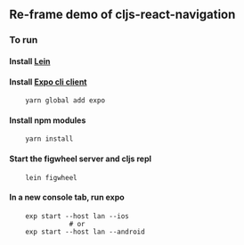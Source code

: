 ## Re-frame demo of cljs-react-navigation

### To run
   
#### Install [Lein](http://leiningen.org/#install) 

#### Install [Expo cli client](https://docs.expo.io/versions/latest/introduction/installation.html)
``` shell
    yarn global add expo
```

#### Install npm modules

``` shell
    yarn install
```

#### Start the figwheel server and cljs repl
``` shell
    lein figwheel
```

#### In a new console tab, run expo
``` shell
    exp start --host lan --ios
               # or
    exp start --host lan --android
```
